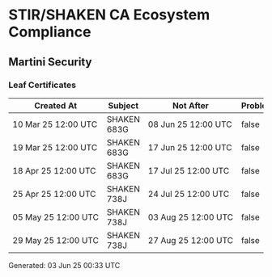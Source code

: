 # STIR/SHAKEN CA Ecosystem Compliance

## Martini Security

### Leaf Certificates

| Created At | Subject | Not After | Problems | Link |
|------------|---------|-----------|----------|------|
| 10&#160;Mar&#160;25&#160;12:00&#160;UTC | SHAKEN 683G | 08&#160;Jun&#160;25&#160;12:00&#160;UTC | false | [view](../CERTS/14ae09fd40100bbe995543b0c74d48220ca467a2c6480053d384ae4ad0d3eca3/README.md) |
| 19&#160;Mar&#160;25&#160;12:00&#160;UTC | SHAKEN 683G | 17&#160;Jun&#160;25&#160;12:00&#160;UTC | false | [view](../CERTS/99de4e47baa762190861595eacbcfc8d14306788f52241410a08ceb87def9e1f/README.md) |
| 18&#160;Apr&#160;25&#160;12:00&#160;UTC | SHAKEN 683G | 17&#160;Jul&#160;25&#160;12:00&#160;UTC | false | [view](../CERTS/67d2b83d377154434b05d009f9e83e32b963ae7abdd1746f538cce982576da6c/README.md) |
| 25&#160;Apr&#160;25&#160;12:00&#160;UTC | SHAKEN 738J | 24&#160;Jul&#160;25&#160;12:00&#160;UTC | false | [view](../CERTS/6b3b4f9e326d9eedfeabc8e8de3de06d642cd79466d11fc6de49886b157025d4/README.md) |
| 05&#160;May&#160;25&#160;12:00&#160;UTC | SHAKEN 738J | 03&#160;Aug&#160;25&#160;12:00&#160;UTC | false | [view](../CERTS/9abf1c655e168414716bae7a7e0189bd9d49cddb264702e7e696167b8840da15/README.md) |
| 29&#160;May&#160;25&#160;12:00&#160;UTC | SHAKEN 738J | 27&#160;Aug&#160;25&#160;12:00&#160;UTC | false | [view](../CERTS/b161177fa3a1d3cf9cc811f95a3e865e2d464c3c07d223da13e8c6a3766beed0/README.md) |


Generated: 03 Jun 25 00:33 UTC